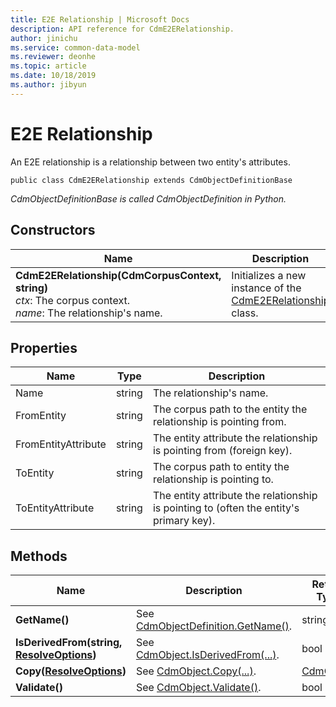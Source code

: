 ```yaml
---
title: E2E Relationship | Microsoft Docs
description: API reference for CdmE2ERelationship.
author: jinichu
ms.service: common-data-model
ms.reviewer: deonhe 
ms.topic: article
ms.date: 10/18/2019
ms.author: jibyun
---
```


# E2E Relationship

An E2E relationship is a relationship between two entity's attributes.

```
public class CdmE2ERelationship extends CdmObjectDefinitionBase
```
*CdmObjectDefinitionBase is called CdmObjectDefinition in Python.*

## Constructors
|Name|Description|
|---|---|
|**CdmE2ERelationship(CdmCorpusContext, string)**<br/>*ctx*: The corpus context.<br/>*name*: The relationship's name.|Initializes a new instance of the [CdmE2ERelationship](e2erelationship.md) class.|

## Properties
|Name|Type|Description|
|---|---|---|
|Name|string|The relationship's name.|
|FromEntity|string|The corpus path to the entity the relationship is pointing from.|
|FromEntityAttribute|string|The entity attribute the relationship is pointing from (foreign key).|
|ToEntity|string|The corpus path to entity the relationship is pointing to.|
|ToEntityAttribute|string|The entity attribute the relationship is pointing to (often the entity's primary key).|

## Methods
|Name|Description|Return Type|
|---|---|---|
|**GetName()**|See [CdmObjectDefinition.GetName()](cdmobjectdefinition.md#methods).|string|
|**IsDerivedFrom(string, [ResolveOptions](../utilities/resolveoptions.md))**|See [CdmObject.IsDerivedFrom(...)](cdmobject.md#methods).|bool|
|**Copy([ResolveOptions](../utilities/resolveoptions.md))**|See [CdmObject.Copy(...)](cdmobject.md#methods).|[CdmObject](cdmobject.md)|
|**Validate()**|See [CdmObject.Validate()](cdmobject.md#methods).|bool|

